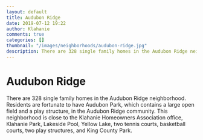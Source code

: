 ```yaml
---
layout: default
title: Audubon Ridge
date: 2019-07-12 19:22
author: Klahanie
comments: true
categories: []
thumbnail: "/images/neighborhoods/audubon-ridge.jpg"
description: There are 328 single family homes in the Audubon Ridge neighborhood. Residents are fortunate to have Audubon Park, which contains a large open field and a play structure, in the Audubon Ridge community.  This neighborhood is close to the Klahanie Homeowners Association office, Klahanie Park, Lakeside Pool, Yellow Lake, two tennis courts, basketball courts, and two play structures.
---
```

# Audubon Ridge

There are 328 single family homes in the Audubon Ridge neighborhood. Residents are fortunate to have Audubon Park, which contains a large open field and a play structure, in the Audubon Ridge community.  This neighborhood is close to the Klahanie Homeowners Association office, Klahanie Park, Lakeside Pool, Yellow Lake, two tennis courts, basketball courts, two play structures, and King County Park.

<object type="image/svg+xml" data="{{site.url}}/images/neighborhoods/audubon-ridge.svg" class="img-fluid"/>